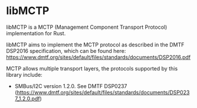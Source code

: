 # libMCTP

libMCTP is a MCTP (Management Component Transport Protocol) implementation
for Rust.

libMCTP aims to implement the MCTP protocol as described in the DMTF DSP2016
specification, which can be found here:
    https://www.dmtf.org/sites/default/files/standards/documents/DSP2016.pdf

MCTP allows multiple transport layers, the protocols supported by this library
include:
 * SMBus/I2C version 1.2.0. See DMTF DSP0237 (https://www.dmtf.org/sites/default/files/standards/documents/DSP0237_1.2.0.pdf)